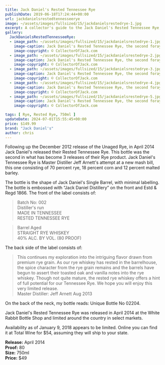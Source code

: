 ```yaml
---
title: Jack Daniel's Rested Tennessee Rye
publishDate: 2019-06-18T17:24:44+00:00
url: jackdanielsrestedtennesseerye
image: ~/assets/images/fullsized/15/jackdanielsrestedrye-1.jpg
excerpt: A collector's guide to the Jack Daniel's Rested Tennessee Rye, the second foray into Rye for Jack Daniels
gallery:
  JackDanielsRestedTennesseeRye:
  - image_path: ~/assets/images/fullsized/15/jackdanielsrestedrye-1.jpg
    image-caption: Jack Daniel's Rested Tennessee Rye, the second foray into Rye for Jack Daniels
    image-copyright: © CollectorOfJack.com
  - image_path: ~/assets/images/fullsized/15/jackdanielsrestedrye-2.jpg
    image-caption: Jack Daniel's Rested Tennessee Rye, the second foray into Rye for Jack Daniels
    image-copyright: © CollectorOfJack.com
  - image_path: ~/assets/images/fullsized/15/jackdanielsrestedrye-3.jpg
    image-caption: Jack Daniel's Rested Tennessee Rye, the second foray into Rye for Jack Daniels
    image-copyright: © CollectorOfJack.com
  - image_path: ~/assets/images/fullsized/15/jackdanielsrestedrye-4.jpg
    image-caption: Jack Daniel's Rested Tennessee Rye, the second foray into Rye for Jack Daniels
    image-copyright: © CollectorOfJack.com
  - image_path: ~/assets/images/fullsized/15/jackdanielsrestedrye-5.jpg
    image-caption: Jack Daniel's Rested Tennessee Rye, the second foray into Rye for Jack Daniels
    image-copyright: © CollectorOfJack.com

tags: [ Rye, Rested Rye, 750ml ]
updateDate: 2024-07-01T15:55:45+00:00
price: $149.99
brand: "Jack Daniel's"
author: chris
---
```

Following up the December 2012 release of the Unaged Rye, in April 2014 Jack Daniel's released their Rested Tennessee Rye. This bottle was the second in what has become 3 releases of their Rye product. Jack Daniel's Tennessee Rye is Master Distiller Jeff Arnett's attempt at a new mash bill, this one consisting of 70 percent rye, 18 percent corn and 12 percent malted barley. 

The bottle is the shape of Jack Daniel's Single Barrel, with minimal labelling. The bottle is embossed with “Jack Daniel Distillery” on the front and Estd &amp; Regd 1866. The front of the label consists of:

> Batch No: 002  
> Distiller's run  
> MADE IN TENNESSEE  
> RESTED TENNESSEE RYE

> Barrel Aged  
> STRAIGHT RYE WHISKEY  
> 40% ALC. BY VOL. (80 PROOF)
      
The back side of the label consists of: 

> This continues my exploration into the intriguing flavor drawn from premium rye grain. As our rye whiskey has rested in the barrelhouse, the spice character from the rye grain remains and the barrels have begun to assert their toasted oak and vanilla notes into the rye whiskey. Though not quite mature, the rested rye whiskey offers a hint of full potential for our Tennessee Rye. We hope you will enjoy this very limited release.  
> Master Distiller: Jeff Arnett Aug 2013

On the back of the neck, my bottle reads: Unique Bottle No 02204.

Jack Daniel's Rested Tennessee Rye was released in April 2014 at the White Rabbit Bottle Shop and limited around the country in select markets. 

Availability as of January 9, 2018 appears to be limited. Online you can find it at Total Wine for $54, assuming they will ship to your state.

**Release:** April 2014  
**Proof:** 80  
**Size:** 750ml  
**Price:** $49  



